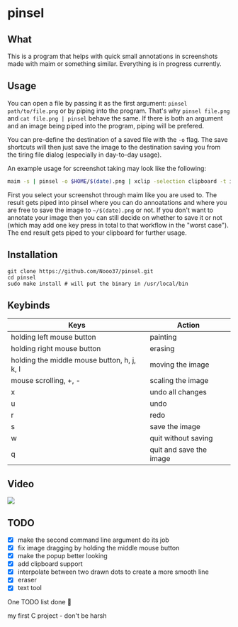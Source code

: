 # pinsel

## What

This is a program that helps with quick small annotations in screenshots made with maim or something similar. Everything is in progress currently.

## Usage

You can open a file by passing it as the first argument: `pinsel path/to/file.png` or by piping into the program. That's why `pinsel file.png` and `cat file.png | pinsel` behave the same. If there is both an argument and an image being piped into the program, piping will be prefered. 

You can pre-define the destination of a saved file with the `-o` flag. The save shortcuts will then just save the image to the destination saving you from the tiring file dialog (especially in day-to-day usage).

An example usage for screenshot taking may look like the following:

```sh
maim -s | pinsel -o $HOME/$(date).png | xclip -selection clipboard -t image/png
```

First you select your screenshot through maim like you are used to. The result gets piped into pinsel where you can do annoatations and where you are free to save the image to `~/$(date).png` or not. If you don't want to annotate your image then you can still decide on whether to save it or not (which may add one key press in total to that workflow in the "worst case"). The end result gets piped to your clipboard for further usage.


## Installation

```shell
git clone https://github.com/Nooo37/pinsel.git
cd pinsel
sudo make install # will put the binary in /usr/local/bin
```

## Keybinds

|Keys|Action|
|---|---|
|holding left mouse button|painting|
|holding right mouse button|erasing|
|holding the middle mouse button, h, j, k, l|moving the image|
|mouse scrolling, +, -|scaling the image|
|x|undo all changes|
|u|undo|
|r|redo|
|s|save the image|
|w|quit without saving|
|q|quit and save the image|

## Video

![](https://cdn.discordapp.com/attachments/833686255446917123/874025047524798525/output.gif)

## TODO
- [x] make the second command line argument do its job
- [x] fix image dragging by holding the middle mouse button
- [x] make the popup better looking
- [x] add clipboard support
- [x] interpolate between two drawn dots to create a more smooth line
- [x] eraser
- [x] text tool

One TODO list done 🥳

my first C project - don't be harsh
